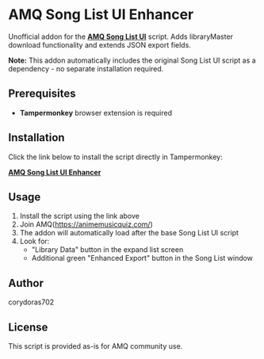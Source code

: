 # AMQ Song List UI Enhancer

Unofficial addon for the [**AMQ Song List UI**](https://github.com/joske2865/AMQ-Scripts?tab=readme-ov-file#song-list-ui) script.   Adds libraryMaster download functionality and extends JSON export fields.

**Note:** This addon automatically includes the original Song List UI script as a dependency - no separate installation required.

## Prerequisites

- **Tampermonkey** browser extension is required

## Installation

Click the link below to install the script directly in Tampermonkey:

**[AMQ Song List UI Enhancer](https://github.com/corydoras702/AMQ-SongListUI-Enhancer/raw/refs/heads/main/amqSongListUI-Enhancer.user.js)**

## Usage

1. Install the script using the link above
2. Join AMQ(https://animemusicquiz.com/)
3. The addon will automatically load after the base Song List UI script
4. Look for:
   - "Library Data" button in the expand list screen
   - Additional green "Enhanced Export" button in the Song List window

## Author

corydoras702

## License

This script is provided as-is for AMQ community use.
